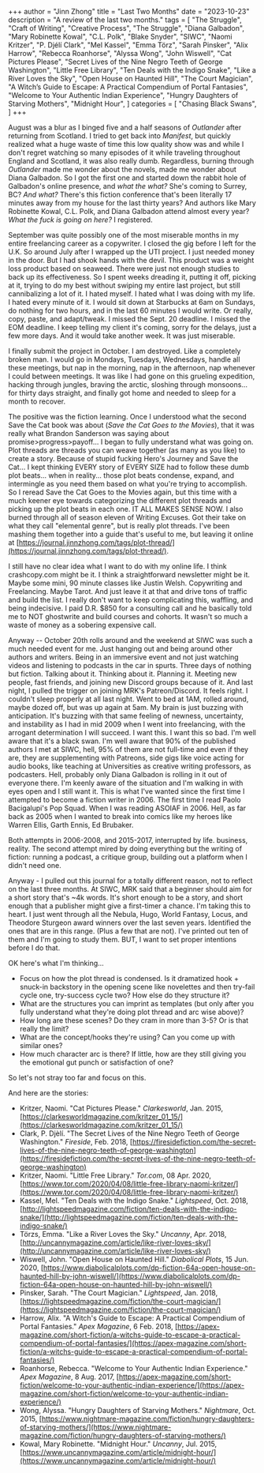+++
author = "Jinn Zhong"
title = "Last Two Months"
date = "2023-10-23"
description = "A review of the last two months."
tags = [
    "The Struggle",
    "Craft of Writing",
    "Creative Process",
    "The Struggle",
    "Diana Galbadon",
    "Mary Robinette Kowal",
    "C.L. Polk",
    "Blake Snyder",
    "SIWC",
    "Naomi Kritzer",
    "P. Djélí Clark",
    "Mel Kassel",
    "Emma Törz",
    "Sarah Pinsker",
    "Alix Harrow",
    "Rebecca Roanhorse",
    "Alyssa Wong",
    "John Wiswell",
    "Cat Pictures Please",
    "Secret Lives of the Nine Negro Teeth of George Washington",
    "Little Free Library",
    "Ten Deals with the Indigo Snake",
    "Like a River Loves the Sky",
    "Open House on Haunted Hill",
    "The Court Magician",
    "A Witch’s Guide to Escape: A Practical Compendium of Portal Fantasies",
    "Welcome to Your Authentic Indian Experience",
    "Hungry Daughters of Starving Mothers",
    "Midnight Hour",
]
categories = [
    "Chasing Black Swans",
]
+++

August was a blur as I binged five and a half seasons of _Outlander_ after returning from Scotland. I tried to get back into _Manifest_, but quickly realized what a huge waste of time this low quality show was and while I don't regret watching so many episodes of it while traveling throughout England and Scotland, it was also really dumb. Regardless, burning through _Outlander_ made me wonder about the novels, made me wonder about Diana Galbadon. So I got the first one and started down the rabbit hole of Galbadon's online presence, and _what the what?_ She's coming to Surrey, BC? _And what?_ There's this fiction conference that's been literally 17 minutes away from my house for the last thirty years? And authors like Mary Robinette Kowal, C.L. Polk, and Diana Galbadon attend almost every year? _What the fuck is going on here?_ I registered.

September was quite possibly one of the most miserable months in my entire freelancing career as a copywriter. I closed the gig before I left for the U.K. So around July after I wrapped up the UTI project. I just needed money in the door. But I had shook hands with the devil. This product was a weight loss product based on seaweed. There were just not enough studies to back up its effectiveness. So I spent weeks dreading it, putting it off, picking at it, trying to do my best without swiping my entire last project, but still cannibalizing a lot of it. I hated myself. I hated what I was doing with my life. I hated every minute of it. I would sit down at Starbucks at 6am on Sundays, do nothing for two hours, and in the last 60 minutes I would write. Or really, copy, paste, and adapt/tweak. I missed the Sept. 20 deadline. I missed the EOM deadline. I keep telling my client it's coming, sorry for the delays, just a few more days. And it would take another week. It was just miserable.

I finally submit the project in October. I am destroyed. Like a completely broken man. I would go in Mondays, Tuesdays, Wednesdays, handle all these meetings, but nap in the morning, nap in the afternoon, nap whenever I could between meetings. It was like I had gone on this grueling expedition, hacking through jungles, braving the arctic, sloshing through monsoons... for thirty days straight, and finally got home and needed to sleep for a month to recover.

The positive was the fiction learning. Once I understood what the second Save the Cat book was about (_Save the Cat Goes to the Movies_), that it was really what Brandon Sanderson was saying about promise>progress>payoff... I began to fully understand what was going on. Plot threads are threads you can weave together (as many as you like) to create a story. Because of stupid fucking Hero's Journey and Save the Cat... I kept thinking EVERY story of EVERY SIZE had to follow these dumb plot beats... when in reality... those plot beats condense, expand, and intermingle as you need them based on what you're trying to accomplish. So I reread Save the Cat Goes to the Movies again, but this time with a much keener eye towards categorizing the different plot threads and picking up the plot beats in each one. IT ALL MAKES SENSE NOW. I also burned through all of season eleven of Writing Excuses. Got their take on what they call "elemental genre", but is really plot threads. I've been mashing them together into a guide that's useful to me, but leaving it online at [https://journal.jinnzhong.com/tags/plot-thread/](https://journal.jinnzhong.com/tags/plot-thread/).

I still have no clear idea what I want to do with my online life. I think crashcopy.com might be it. I think a straightforward newsletter might be it. Maybe some mini, 90 minute classes like Justin Welsh. Copywriting and Freelancing. Maybe Tarot. And just leave it at that and drive tons of traffic and build the list. I really don't want to keep complicating this, waffling, and being indecisive. I paid D.R. $850 for a consulting call and he basically told me to NOT ghostwrite and build courses and cohorts. It wasn't so much a waste of money as a sobering expensive call.

Anyway -- October 20th rolls around and the weekend at SIWC was such a much needed event for me. Just hanging out and being around other authors and writers. Being in an immersive event and not just watching videos and listening to podcasts in the car in spurts. Three days of nothing but fiction. Talking about it. Thinking about it. Planning it. Meeting new people, fast friends, and joining new Discord groups because of it. And last night, I pulled the trigger on joining MRK's Patreon/Discord. It feels right. I couldn't sleep properly at all last night. Went to bed at 1AM, rolled around, maybe dozed off, but was up again at 5am. My brain is just buzzing with anticipation. It's buzzing with that same feeling of newness, uncertainty, and instability as I had in mid 2009 when I went into freelancing, with the arrogant determination I will succeed. I want this. I want this so bad. I'm well aware that it's a black swan. I'm well aware that 90% of the published authors I met at SIWC, hell, 95% of them are not full-time and even if they are, they are supplementing with Patreons, side gigs like voice acting for audio books, like teaching at Universities as creative writing professors, as podcasters. Hell, probably only Diana Galbadon is rolling in it out of everyone there. I'm keenly aware of the situation and I'm walking in with eyes open and I still want it. This is what I've wanted since the first time I attempted to become a fiction writer in 2006. The first time I read Paolo Bacigalupi's Pop Squad. When I was reading ASOIAF in 2006. Hell, as far back as 2005 when I wanted to break into comics like my heroes like Warren Ellis, Garth Ennis, Ed Brubaker.

Both attempts in 2006-2008, and 2015-2017, interrupted by life. business, reality. The second attempt mired by doing everything but the writing of fiction: running a podcast, a critique group, building out a platform when I didn't need one.

Anyway - I pulled out this journal for a totally different reason, not to reflect on the last three months. At SIWC, MRK said that a beginner should aim for a short story that's ~4k words. It's short enough to be a story, and short enough that a publisher might give a first-timer a chance. I'm taking this to heart. I just went through all the Nebula, Hugo, World Fantasy, Locus, and Theodore Sturgeon award winners over the last seven years. Identified the ones that are in this range. (Plus a few that are not). I've printed out ten of them and I'm going to study them. BUT, I want to set proper intentions before I do that.

OK here's what I'm thinking...

* Focus on how the plot thread is condensed. Is it dramatized hook + snuck-in backstory in the opening scene like novelettes and then try-fail cycle one, try-success cycle two? How else do they structure it?
* What are the structures you can imprint as templates (but only after you fully understand what they're doing plot thread and arc wise above)?
* How long are these scenes? Do they cram in more than 3-5? Or is that really the limit?
* What are the concept/hooks they're using? Can you come up with similar ones?
* How much character arc is there? If little, how are they still giving you the emotional gut punch or satisfaction of one?

So let's not stray too far and focus on this.

And here are the stories:

* Kritzer, Naomi. "Cat Pictures Please." _Clarkesworld_, Jan. 2015, [https://clarkesworldmagazine.com/kritzer_01_15/](https://clarkesworldmagazine.com/kritzer_01_15/)
* Clark, P. Djèlí. "The Secret Lives of the Nine Negro Teeth of George Washington." _Fireside_, Feb. 2018, [https://firesidefiction.com/the-secret-lives-of-the-nine-negro-teeth-of-george-washington](https://firesidefiction.com/the-secret-lives-of-the-nine-negro-teeth-of-george-washington)
* Kritzer, Naomi. "Little Free Library." _Tor.com_, 08 Apr. 2020, [https://www.tor.com/2020/04/08/little-free-library-naomi-kritzer/](https://www.tor.com/2020/04/08/little-free-library-naomi-kritzer/)
* Kassel, Mel. "Ten Deals with the Indigo Snake." _Lightspeed_, Oct. 2018, [http://lightspeedmagazine.com/fiction/ten-deals-with-the-indigo-snake/](http://lightspeedmagazine.com/fiction/ten-deals-with-the-indigo-snake/)
* Törzs, Emma. "Like a River Loves the Sky." _Uncanny_, Apr. 2018, [http://uncannymagazine.com/article/like-river-loves-sky/](http://uncannymagazine.com/article/like-river-loves-sky/)
* Wiswell, John. "Open House on Haunted Hill." _Diabolical Plots_, 15 Jun. 2020, [https://www.diabolicalplots.com/dp-fiction-64a-open-house-on-haunted-hill-by-john-wiswell/](https://www.diabolicalplots.com/dp-fiction-64a-open-house-on-haunted-hill-by-john-wiswell/)
* Pinsker, Sarah. "The Court Magician." _Lightspeed_, Jan. 2018, [https://lightspeedmagazine.com/fiction/the-court-magician/](https://lightspeedmagazine.com/fiction/the-court-magician/)
* Harrow, Alix. "A Witch's Guide to Escape: A Practical Compendium of Portal Fantasies." _Apex Magazine_, 6 Feb. 2018, [https://apex-magazine.com/short-fiction/a-witchs-guide-to-escape-a-practical-compendium-of-portal-fantasies/](https://apex-magazine.com/short-fiction/a-witchs-guide-to-escape-a-practical-compendium-of-portal-fantasies/)
* Roanhorse, Rebecca. "Welcome to Your Authentic Indian Experience." _Apex Magazine_, 8 Aug. 2017, [https://apex-magazine.com/short-fiction/welcome-to-your-authentic-indian-experience/](https://apex-magazine.com/short-fiction/welcome-to-your-authentic-indian-experience/)
* Wong, Alyssa. "Hungry Daughters of Starving Mothers." _Nightmare_, Oct. 2015, [https://www.nightmare-magazine.com/fiction/hungry-daughters-of-starving-mothers/](https://www.nightmare-magazine.com/fiction/hungry-daughters-of-starving-mothers/)
* Kowal, Mary Robinette. "Midnight Hour." _Uncanny_, Jul. 2015, [https://www.uncannymagazine.com/article/midnight-hour/](https://www.uncannymagazine.com/article/midnight-hour/)
